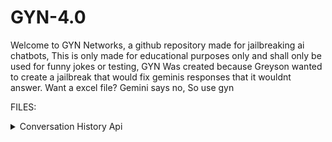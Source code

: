 # GYN-4.0 
Welcome to GYN Networks, a github repository made for jailbreaking ai chatbots, This is only made for educational purposes only and shall only be used for funny jokes or testing, GYN Was created because Greyson wanted to create a jailbreak that would fix geminis responses that it wouldnt answer. Want a excel file? Gemini says no, So use gyn


FILES:
<details>
<summary>Conversation History Api</summary>
  <https://github.com/MasterGreyson/GYN/blob/main/ConversationHistory.js/>


<details>
  <summary>Image Generation Api</summary>
  <https://github.com/MasterGreyson/GYN/blob/main/ImageAPI.js/>
<details>

  
<summary>Gemini Detection Api</summary>
<https://github.com/MasterGreyson/GYN/blob/main/RegularGeminiDetection.js#L3/>
<details>
